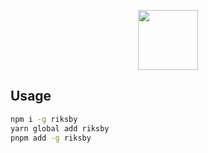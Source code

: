 <p align="center">
  <a href="https://riksby.com/">
    <img src="https://riksby.com/static/logo.svg" height="96">
  </a>
</p>

## Usage

```sh
npm i -g riksby
yarn global add riksby
pnpm add -g riksby
```
